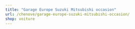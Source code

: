 ```yaml
---
title: "Garage Europe Suzuki Mitsubishi occasion"
url: /chenove/garage-europe-suzuki-mitsubishi-occasion/
shop: voiture
---
```

